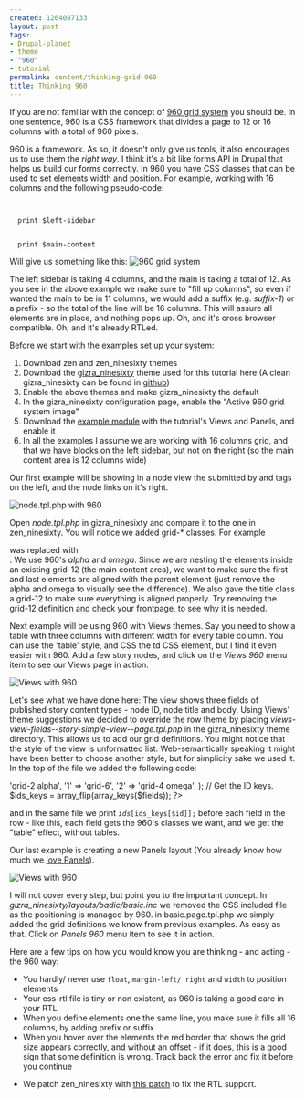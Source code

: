 ```yaml
--- 
created: 1264087133
layout: post
tags: 
- Drupal-planet
- theme
- "960"
- tutorial
permalink: content/thinking-grid-960
title: Thinking 960
---
```

If you are not familiar with the concept of <a href="http://960.gs/">960 grid system</a> you should be. In one sentence, 960 is a CSS framework that divides a page to 12 or 16 columns with a total of 960 pixels.

960 is a framework. As so, it doesn't only give us tools, it also encourages us to use them the <em>right way</em>. I think it's a bit like forms API in Drupal that helps us build our forms correctly.
In 960 you have CSS classes that can be used to set elements width and position.
For example, working with 16 columns and the following pseudo-code:
<code>
<div class="grid-4">
  print $left-sidebar
</div>
<div class="grid-12">
  print $main-content
</div>
</code>
Will give us something like this:
<img src="http://www.gizra.com/sites/default/files/960_1.png" alt="960 grid system"/>

The left sidebar is taking 4 columns, and the main is taking a total of 12. As you see in the above example we make sure to "fill up columns", so even if wanted the main to be in 11 columns, we would add a suffix (e.g. <em>suffix-1</em>) or a prefix - so the total of the line will be 16 columns. This will assure all elements are in place, and nothing pops up. Oh, and it's cross browser compatible. Oh, and it's already RTLed.

Before we start with the examples set up your system:
<ol>
<li>Download zen and zen_ninesixty themes</li>
<li>Download the <a href="http://www.gizra.com/sites/default/files/gizra_ninesixty.zip">gizra_ninesixty</a> theme used for this tutorial here (A clean gizra_ninesixty can be found in <a href="http://github.com/amitaibu/gizra_ninesixty">github</a>)</li>
<li>Enable the above themes and make gizra_ninesixty the default</li>
<li>In the gizra_ninesixty configuration page, enable the "Active 960 grid system image"</li>
<li>Download the <a href="http://www.gizra.com/sites/default/files/gizra_960.zip">example module<a/> with the tutorial's Views and Panels, and enable it</li>
<li>In all the examples I assume we are working with 16 columns grid, and that we have blocks on the left sidebar, but not on the right (so the main content area is 12 columns wide)</li>
</ol>

Our first example will be showing in a node view the submitted by and tags on the left, and the node links on it's right. 

<img src="http://www.gizra.com/sites/default/files/960_2.png" alt="node.tpl.php with 960" />

Open <em>node.tpl.php</em> in gizra_ninesixty and compare it to the one in zen_ninesixty. You will notice we added grid-* classes. For example <code><div class="meta"></code> was replaced with <code><div class="meta grid-2 alpha"></code>.
We use 960's <em>alpha</em> and <em>omega</em>. Since we are nesting the elements inside an existing grid-12 (the main content area), we want to make sure the first and last elements are aligned with the parent element (just remove the alpha and omega to visually see the difference).
We also gave the title class a grid-12 to make sure everything is aligned properly. Try removing the grid-12 definition and check your frontpage, to see why it is needed.

Next example will be using 960 with Views themes. Say you need to show a table with three columns with different width for every table column. You can use the 'table' style, and CSS the </code>td</code> CSS element, but I find it even easier with 960. Add a few story nodes, and click on the <em>Views 960</em> menu item to see our Views page in action. 

<img src="http://www.gizra.com/sites/default/files/960_3.png" alt="Views with 960" />

Let's see what we have done here: 
The view shows three fields of published story content types - node ID, node title and body. Using Views' theme suggestions we decided to override the row theme by placing <em>views-view-fields--story-simple-view--page.tpl.php</em> in the gizra_ninesixty theme directory. This allows us to add our grid definitions. You might notice that the style of the view is unformatted list. Web-semantically speaking it might have been better to choose another style, but for simplicity sake we used it. In the top of the file we added the following code:
<?php
  // Set the grid of each column. We can key the array with nid, title, body,
  // but by using numeric keys, we allow changing the fields in the Views without
  // harming the theme override.
  $ids = array(
    '0' => 'grid-2 alpha',
    '1' => 'grid-6',
    '2' => 'grid-4 omega',
  );
  // Get the ID keys.
  $ids_keys = array_flip(array_keys($fields));
?>

and in the same file we print <code>$ids[$ids_keys[$id]];</code> before each field in the row - like this, each field gets the 960's classes we want, and we get the "table" effect, without tables.

Our last example is creating a new Panels layout (You already know how much we <a href="http://www.gizra.com/content/does-every-page-really-need-be-node">love Panels</a>).

<img src="http://www.gizra.com/sites/default/files/960_4.png" alt="Views with 960" />

I will not cover every step, but point you to the important concept. In <em>gizra_ninesixty/layouts/badic/basic.inc</em> we removed the CSS included file as the positioning is managed by 960. in basic.page.tpl.php we simply added the grid definitions we know from previous examples. As easy as that. Click on <em>Panels 960</em> menu item to see it in action.

Here are a few tips on how you would know you are thinking - and acting - the 960 way:
<ul>
<li>You hardly/ never use <code>float</code>, <code>margin-left/ right</code> and <code>width</code> to position elements</li>
<li>Your css-rtl file is tiny or non existent, as 960 is taking a good care in your RTL</li>
<li>When you define elements one the same line, you make sure it fills all 16 columns, by adding prefix or suffix</li>
<li>When you hover over the elements the red border that shows the grid size appears correctly, and without an offset - if it does, this is a good sign that some definition is wrong. Track back the error and fix it before you continue</li>
</ul>

* We patch zen_ninesixty with <a href="http://drupal.org/node/648064">this patch</a> to fix the RTL support.
